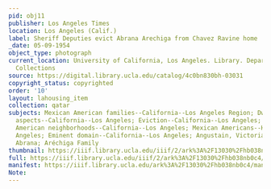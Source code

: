 ```yaml
---
pid: obj11
publisher: Los Angeles Times
location: Los Angeles (Calif.)
label: Sheriff Deputies evict Abrana Arechiga from Chavez Ravine home
_date: 05-09-1954
object_type: photograph
current_location: University of California, Los Angeles. Library. Department of Special
  Collections
source: https://digital.library.ucla.edu/catalog/4c0bn830bh-03031
copyright_status: copyrighted
order: '10'
layout: lahousing_item
collection: qatar
subjects: Mexican American families--California--Los Angeles Region; Dwellings--Social
  aspects--California--Los Angeles; Eviction--California--Los Angeles; Legal; Mexican
  American neighborhoods--California--Los Angeles; Mexican Americans--Housing--California--Los
  Angeles; Eminent domain--California--Los Angeles; Angustain, Victoria; Aréchiga,
  Abrana; Aréchiga Family
thumbnail: https://iiif.library.ucla.edu/iiif/2/ark%3A%2F13030%2Fhb038nb0c4/full/100,/0/default.jpg
full: https://iiif.library.ucla.edu/iiif/2/ark%3A%2F13030%2Fhb038nb0c4/full/600,/0/default.jpg
manifest: https://iiif.library.ucla.edu/ark%3A%2F13030%2Fhb038nb0c4/manifest
Note: 
---
```

